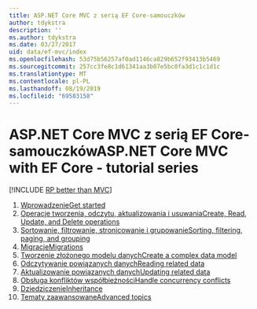```yaml
---
title: ASP.NET Core MVC z serią EF Core-samouczków
author: tdykstra
description: ''
ms.author: tdykstra
ms.date: 03/27/2017
uid: data/ef-mvc/index
ms.openlocfilehash: 53d75b56257af0ad1146ca829b652f93413b5469
ms.sourcegitcommit: 257cc3fe8c1d61341aa3b07e5bc0fa3d1c1c1d1c
ms.translationtype: MT
ms.contentlocale: pl-PL
ms.lasthandoff: 08/19/2019
ms.locfileid: "69583158"
---
```

# <a name="aspnet-core-mvc-with-ef-core---tutorial-series"></a><span data-ttu-id="ca0e4-102">ASP.NET Core MVC z serią EF Core-samouczków</span><span class="sxs-lookup"><span data-stu-id="ca0e4-102">ASP.NET Core MVC with EF Core - tutorial series</span></span>

[!INCLUDE [RP better than MVC](../../includes/RP-EF/rp-over-mvc.md)]

1. [<span data-ttu-id="ca0e4-103">Wprowadzenie</span><span class="sxs-lookup"><span data-stu-id="ca0e4-103">Get started</span></span>](xref:data/ef-mvc/intro)
1. [<span data-ttu-id="ca0e4-104">Operacje tworzenia, odczytu, aktualizowania i usuwania</span><span class="sxs-lookup"><span data-stu-id="ca0e4-104">Create, Read, Update, and Delete operations</span></span>](xref:data/ef-mvc/crud)
1. [<span data-ttu-id="ca0e4-105">Sortowanie, filtrowanie, stronicowanie i grupowanie</span><span class="sxs-lookup"><span data-stu-id="ca0e4-105">Sorting, filtering, paging, and grouping</span></span>](xref:data/ef-mvc/sort-filter-page)
1. [<span data-ttu-id="ca0e4-106">Migracje</span><span class="sxs-lookup"><span data-stu-id="ca0e4-106">Migrations</span></span>](xref:data/ef-mvc/migrations)
1. [<span data-ttu-id="ca0e4-107">Tworzenie złożonego modelu danych</span><span class="sxs-lookup"><span data-stu-id="ca0e4-107">Create a complex data model</span></span>](xref:data/ef-mvc/complex-data-model)
1. [<span data-ttu-id="ca0e4-108">Odczytywanie powiązanych danych</span><span class="sxs-lookup"><span data-stu-id="ca0e4-108">Reading related data</span></span>](xref:data/ef-mvc/read-related-data)
1. [<span data-ttu-id="ca0e4-109">Aktualizowanie powiązanych danych</span><span class="sxs-lookup"><span data-stu-id="ca0e4-109">Updating related data</span></span>](xref:data/ef-mvc/update-related-data)
1. [<span data-ttu-id="ca0e4-110">Obsługa konfliktów współbieżności</span><span class="sxs-lookup"><span data-stu-id="ca0e4-110">Handle concurrency conflicts</span></span>](xref:data/ef-mvc/concurrency)
1. [<span data-ttu-id="ca0e4-111">Dziedziczenie</span><span class="sxs-lookup"><span data-stu-id="ca0e4-111">Inheritance</span></span>](xref:data/ef-mvc/inheritance)
1. [<span data-ttu-id="ca0e4-112">Tematy zaawansowane</span><span class="sxs-lookup"><span data-stu-id="ca0e4-112">Advanced topics</span></span>](xref:data/ef-mvc/advanced)
